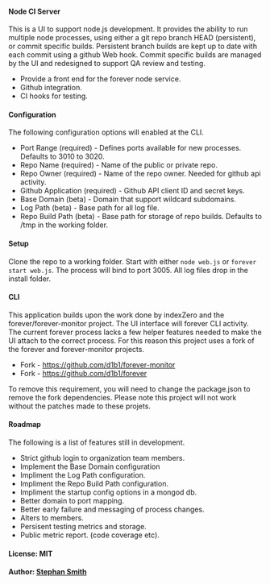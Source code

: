 #### Node CI Server

This is a UI to support node.js development. It provides the ability to run multiple node processes, using either a
git repo branch HEAD (persistent), or commit specific builds. Persistent branch builds are kept up to date with each
commit using a github Web hook. Commit specific builds are managed by the UI and redesigned to support QA review
and testing. 

* Provide a front end for the forever node service.
* Github integration.
* CI hooks for testing.

#### Configuration
The following configuration options will enabled at the CLI.

* Port Range (required) - Defines ports available for new processes. Defaults to 3010 to 3020. 
* Repo Name (required) - Name of the public or private repo.
* Repo Owner (required) - Name of the repo owner. Needed for github api activity.
* Github Application (required) - Github API client ID and secret keys.
* Base Domain (beta) - Domain that support wildcard subdomains.
* Log Path (beta) - Base path for all log file.
* Repo Build Path (beta) - Base path for storage of repo builds. Defaults to /tmp in the working folder.

#### Setup
Clone the repo to a working folder. Start with either `node web.js` or `forever start web.js`. The process will bind to 
port 3005. All log files drop in the install folder.
 
#### CLI
This application builds upon the work done by indexZero and the forever/forever-monitor project. The UI interface will
forever CLI activity. The current forever process lacks a few helper features needed to make the UI attach to the correct
process. For this reason this project uses a fork of the forever and forever-monitor projects.

* Fork - https://github.com/d1b1/forever-monitor
* Fork - https://github.com/d1b1/forever

To remove this requirement, you will need to change the package.json to remove the fork dependencies. Please note
this project will not work without the patches made to these projets. 

#### Roadmap
The following is a list of features still in development.

* Strict github login to organization team members.
* Implement the Base Domain configuration
* Impliment the Log Path configuration.
* Impliment the Repo Build Path configuration.
* Impliment the startup config options in a mongod db.
* Better domain to port mapping.
* Better early failure and messaging of process changes.
* Alters to members.
* Persisent testing metrics and storage.
* Public metric report. (code coverage etc).

#### License: MIT
#### Author: [Stephan Smith](http://github.com/d1b1)
